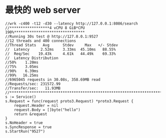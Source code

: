 # 最快的 web server
	//wrk -c400 -t12 -d30 --latency http://127.0.0.1:8086/search
	//******************4 vCPU 8 GiB*CPU 190%********************************
	//Running 30s test @ http://127.0.0.1:9527
	//12 threads and 400 connections
	//Thread Stats   Avg      Stdev     Max   +/- Stdev
	//	Latency     2.52ms    3.33ms  45.10ms   88.55%
	//	Req/Sec    19.43k     4.61k   44.49k    69.33%
	//	Latency Distribution
	//50%    1.20ms
	//75%    3.05ms
	//90%    6.39ms
	//99%   16.25ms
	//6965045 requests in 30.08s, 358.69MB read
	//Requests/sec: 231572.99
	//Transfer/sec:   11.93MB
	//*********************************************************************
	s := Service()
	s.Request = func(request proto3.Request) *proto3.Request {
		request.Header = nil
		request.Body = []byte("hello")
		return &request
	}
	s.NoHeader = true
	s.SyncResponse = true
	s.StartRun("9527")

